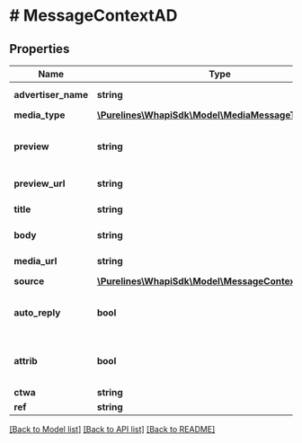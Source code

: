 # # MessageContextAD

## Properties

Name | Type | Description | Notes
------------ | ------------- | ------------- | -------------
**advertiser_name** | **string** | Name of the advertiser | [optional]
**media_type** | [**\Purelines\WhapiSdk\Model\MediaMessageType**](MediaMessageType.md) |  | [optional]
**preview** | **string** | Base64 encoded preview. In JPEG format. | [optional]
**preview_url** | **string** | URL of the preview | [optional]
**title** | **string** | Title of the advertisement | [optional]
**body** | **string** | Body of the advertisement | [optional]
**media_url** | **string** | URL of the media | [optional]
**source** | [**\Purelines\WhapiSdk\Model\MessageContextADSource**](MessageContextADSource.md) |  | [optional]
**auto_reply** | **bool** | True if the advertisement contains an auto-reply | [optional]
**attrib** | **bool** | True if the advertisement shows the attributions | [optional]
**ctwa** | **string** | Call to action | [optional]
**ref** | **string** | Reference | [optional]

[[Back to Model list]](../../README.md#models) [[Back to API list]](../../README.md#endpoints) [[Back to README]](../../README.md)
